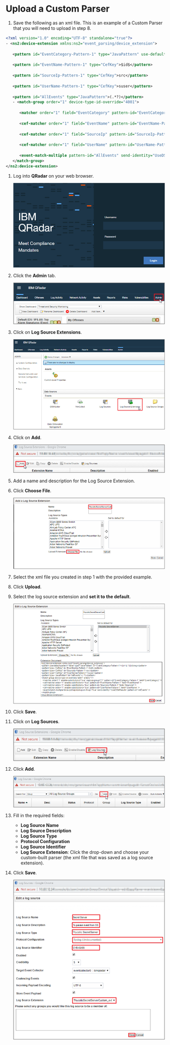 [title]: # (Upload a Custom Parser)
[tags]: # (introduction)
[priority]: # (102)
# Upload a Custom Parser

1. Save the following as an xml file. This is an example of a Custom Parser that you will need to upload in step 8.

```xml
<?xml version="1.0" encoding="UTF-8" standalone="true"?>
- <ns2:device-extension xmlns:ns2="event_parsing/device_extension">

   <pattern id="EventCategory-Pattern-1" type="JavaPattern" use-default-pattern="false">\|\d+\|(.*)\|\d\|msg</pattern>

   <pattern id="EventName-Pattern-1" type="CefKey">$id$</pattern>

   <pattern id="SourceIp-Pattern-1" type="CefKey">src</pattern>

   <pattern id="UserName-Pattern-1" type="CefKey">suser</pattern>

   <pattern id="AllEvents" type="JavaPattern">(.*?)</pattern>
   - <match-group order="1" device-type-id-override="4001">

      <matcher order="1" field="EventCategory" pattern-id="EventCategory-Pattern-1" capture-group="\1" enable-substitutions="true"/>

      <cef-matcher order="1" field="EventName" pattern-id="EventName-Pattern-1" enable-substitutions="true"/>

      <cef-matcher order="1" field="SourceIp" pattern-id="SourceIp-Pattern-1" enable-substitutions="true"/>

      <cef-matcher order="1" field="UserName" pattern-id="UserName-Pattern-1" enable-substitutions="true"/>

      <event-match-multiple pattern-id="AllEvents" send-identity="UseDSMResults" force-qidmap-lookup-on-fixup="true"/>
   </match-group>
</ns2:device-extension>
```

1. Log into __QRadar__ on your web browser.

   ![tag](images/step1.png)
1. Click the __Admin__ tab.

   ![tag](images/step2.png)
1. Click on __Log Source Extensions__.

   ![tag](images/step7.png)
1. Click on __Add__.

   ![tag](images/step8.png)
1. Add a name and description for the Log Source Extension.
1. Click __Choose File__.

   ![tag](images/step9.png)
1. Select the xml file you created in step 1 with the provided example.
1. Click __Upload__.
1. Select the log source extension and __set it to the default__.

   ![tag](images/step10.png)
1. Click __Save__.

1. Click on __Log Sources__.

   ![tag](images/step4.png)
1. Click __Add__.

   ![tag](images/step5.png)
1. Fill in the required fields:
   * __Log Source Name__
   * __Log Source Description__
   * __Log Source Type__
   * __Protocol Configuration__
   * __Log Source Identifier__
   * __Log Source Extension__: Click the drop-down and choose your custom-built parser (the xml file that was saved as a log source extension).

1. Click __Save__.

   ![tag](images/step6.png)
